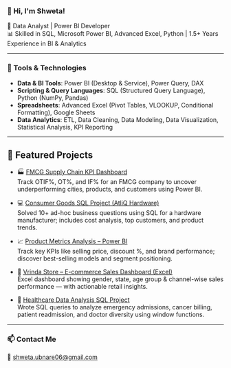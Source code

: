### 👋 Hi, I'm Shweta!

🚀 Data Analyst | Power BI Developer  
📊 Skilled in SQL, Microsoft Power BI, Advanced Excel, Python | 1.5+ Years Experience in BI & Analytics  

---

### 🔧 Tools & Technologies
- **Data & BI Tools**: Power BI (Desktop & Service), Power Query, DAX 
- **Scripting & Query Languages**:  SQL (Structured Query Language), Python (NumPy, Pandas)
- **Spreadsheets**:  Advanced Excel (Pivot Tables, VLOOKUP, Conditional Formatting), Google Sheets 
- **Data Analytics**:  ETL, Data Cleaning, Data Modeling, Data Visualization, Statistical Analysis, KPI Reporting
---

## 📌 Featured Projects

- 🏭 [FMCG Supply Chain KPI Dashboard](https://github.com/shweta184/FMCG-Supply-Chain-KPI-Analysis-Power-BI-Project)  
  Track OTIF%, OT%, and IF% for an FMCG company to uncover underperforming cities, products, and customers using Power BI.

- 💻 [Consumer Goods SQL Project (AtliQ Hardware)](https://github.com/shweta184/Consumer_Goods_Adhoc_Insights)  
  Solved 10+ ad-hoc business questions using SQL for a hardware manufacturer; includes cost analysis, top customers, and product trends.

- 📈 [Product Metrics Analysis – Power BI](https://github.com/shweta184/Retail-Product-Sales-Analysis-Using-Power-BI)  
  Track key KPIs like selling price, discount %, and brand performance; discover best-selling models and segment positioning.

- 🧾 [Vrinda Store – E-commerce Sales Dashboard (Excel)](https://github.com/shweta184/E-commerce-Performance-Analysis-Excel-Project-)  
  Excel dashboard showing gender, state, age group & channel-wise sales performance — with actionable retail insights.

- 🏥 [Healthcare Data Analysis SQL Project](https://github.com/shweta184/Health-Care-Data-Analysis-Using-SQL)  
  Wrote SQL queries to analyze emergency admissions, cancer billing, patient readmission, and doctor diversity using window functions.
---

### 📫 Contact Me
📧 shweta.ubnare06@gmail.com
